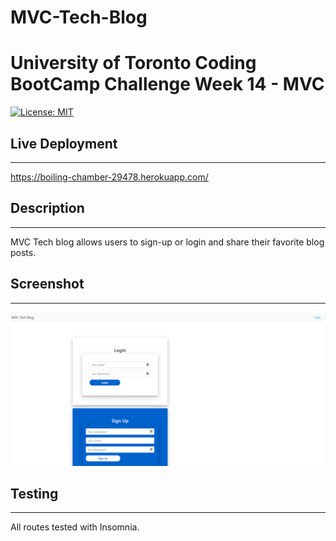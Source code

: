# MVC-Tech-Blog
# University of Toronto Coding BootCamp Challenge Week 14 - MVC
[![License: MIT](https://img.shields.io/badge/License-MIT-yellow.svg)](https://opensource.org/licenses/MIT)


## Live Deployment
---
https://boiling-chamber-29478.herokuapp.com/


## Description
---
MVC Tech blog allows users to sign-up or login and share their favorite blog posts.

## Screenshot
--- 
![Screenshot](public/images/screenshot.png)


## Testing
---
All routes tested with Insomnia.
